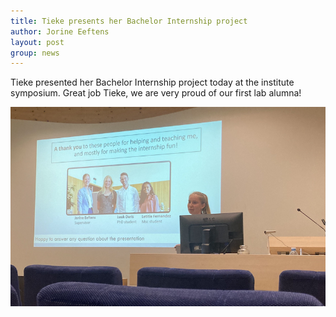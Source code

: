 ```yaml
---
title: Tieke presents her Bachelor Internship project
author: Jorine Eeftens
layout: post
group: news
---
```


Tieke presented her Bachelor Internship project today at the institute symposium. Great job Tieke, we are very proud of our first lab alumna!

![tiekedefends](/static/img/news/tiekedefends.jpg "tiekedefends")
